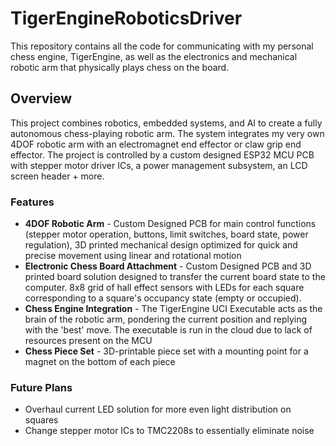 # TigerEngineRoboticsDriver
This repository contains all the code for communicating with my personal chess engine, TigerEngine, as well as the electronics and mechanical robotic arm that physically plays chess on the board.

## Overview
This project combines robotics, embedded systems, and AI to create a fully autonomous chess-playing robotic arm. The system integrates my very own 4DOF robotic arm with an electromagnet end effector or claw grip end effector. The project is controlled by a custom designed ESP32 MCU PCB with stepper motor driver ICs, a power management subsystem, an LCD screen header + more.

### Features
- **4DOF Robotic Arm** - Custom Designed PCB for main control functions (stepper motor operation, buttons, limit switches, board state, power regulation), 3D printed mechanical design optimized for quick and precise movement using linear and rotational motion
- **Electronic Chess Board Attachment** - Custom Designed PCB and 3D printed board solution designed to transfer the current board state to the computer. 8x8 grid of hall effect sensors with LEDs for each square corresponding to a square's occupancy state (empty or occupied).
- **Chess Engine Integration** - The TigerEngine UCI Executable acts as the brain of the robotic arm, pondering the current position and replying with the 'best' move. The executable is run in the cloud due to lack of resources present on the MCU
- **Chess Piece Set** - 3D-printable piece set with a mounting point for a magnet on the bottom of each piece

### Future Plans
- Overhaul current LED solution for more even light distribution on squares
- Change stepper motor ICs to TMC2208s to essentially eliminate noise
